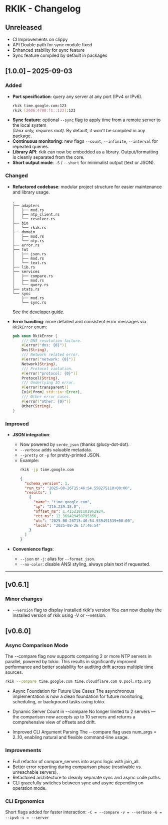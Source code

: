 # RKIK - Changelog 

## Unreleased
- CI Improvements on clippy
- API Double path for sync module fixed
- Enhanced stability for sync feature
- Sync feature compiled by default in packages

## [1.0.0] – 2025-09-03

### Added
- **Port specification**: query any server at any port (IPv4 or IPv6).
  ```bash
  rkik time.google.com:123
  rkik [2606:4700:f1::123]:123
  ```
- **Sync feature**: optional `--sync` flag to apply time from a remote server to the local system  
  *(Unix only, requires root)*. By default, it won't be compiled in any package.
- **Continuous monitoring**: new flags `--count`, `--infinite`, `--interval` for repeated queries.
- **Library API**: rkik can now be embedded as a library. Output/formatting is cleanly separated from the core.
- **Short output mode**: `-S` / `--short` for minimalist output (text or JSON).

### Changed
- **Refactored codebase**: modular project structure for easier maintenance and library usage.
  ```text
  .
  ├── adapters
  │   ├── mod.rs
  │   ├── ntp_client.rs
  │   └── resolver.rs
  ├── bin
  │   └── rkik.rs
  ├── domain
  │   ├── mod.rs
  │   └── ntp.rs
  ├── error.rs
  ├── fmt
  │   ├── json.rs
  │   ├── mod.rs
  │   └── text.rs
  ├── lib.rs
  ├── services
  │   ├── compare.rs
  │   ├── mod.rs
  │   └── query.rs
  ├── stats.rs
  └── sync
      ├── mod.rs
      └── sync.rs
  ```
  See the [developer guide](https://github.com/aguacero7/rkik/blob/master/docs/developer_guide.md).

- **Error handling**: more detailed and consistent error messages via `RkikError` enum:
  ```rust
  pub enum RkikError {
      /// DNS resolution failure.
      #[error("dns: {0}")]
      Dns(String),
      /// Network related error.
      #[error("network: {0}")]
      Network(String),
      /// Protocol violation.
      #[error("protocol: {0}")]
      Protocol(String),
      /// Underlying IO error.
      #[error(transparent)]
      Io(#[from] std::io::Error),
      /// Other error cases.
      #[error("other: {0}")]
      Other(String),
  }
  ```

### Improved
- **JSON integration**:
  - Now powered by `serde_json` (thanks @lucy-dot-dot).
  - `--verbose` adds valuable metadata.
  - `--pretty` or `-p` for pretty-printed JSON.
  - Example:
    ```bash
    rkik -jp time.google.com
    ```
    ```json
    {
      "schema_version": 1,
      "run_ts": "2025-08-26T15:46:54.558275110+00:00",
      "results": [
        {
          "name": "time.google.com",
          "ip": "216.239.35.8",
          "offset_ms": 1.4152181101962924,
          "rtt_ms": 12.369429459795356,
          "utc": "2025-08-26T15:46:54.559491539+00:00",
          "local": "2025-08-26 17:46:54"
        }
      ]
    }
    ```

- **Convenience flags**:
  - `--json` or `-j`: alias for `--format json`.
  - `--no-color`: disable ANSI styling, always plain text if requested.

---


## [v0.6.1]
### Minor changes
- `--version` flag to display installed rkik's version
You can now display the installed version of rkik using -V or --version.

## [v0.6.0]
### Async Comparison Mode

The --compare flag now supports comparing 2 or more NTP servers in parallel, powered by tokio. This results in significantly improved performance and better scalability for auditing drift across multiple time sources.

```bash
rkik --compare time.google.com time.cloudflare.com 0.pool.ntp.org
```
- Async Foundation for Future Use Cases
The asynchronous implementation is now a clean foundation for future monitoring, scheduling, or background tasks using tokio.

- Dynamic Server Count in --compare
No longer limited to 2 servers — the comparison now accepts up to 10 servers and returns a comprehensive view of offsets and drift.

- Improved CLI Argument Parsing
The --compare flag uses num_args = 2..10, enabling natural and flexible command-line usage.

### Improvements
- Full refactor of compare_servers into async logic with join_all.
- Better error reporting during comparison phase (resolvable vs. unreachable servers).
- Refactored architecture to cleanly separate sync and async code paths.
- CLI gracefully switches between sync and async depending on operation mode.


### CLI Ergonomics
Short flags added for faster interaction:
`-C = --compare`
`-v = --verbose`
`-6 = --ipv6`
`-s = --server`
